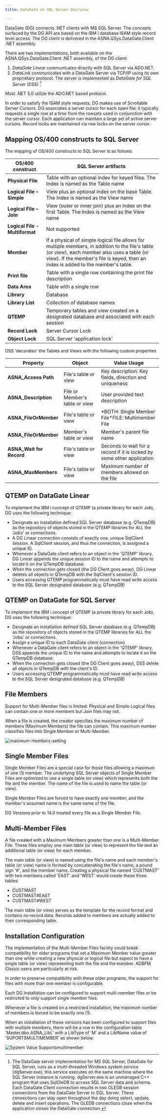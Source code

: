 ```yaml
---
title: DataGate on SQL Server Overview

---
```


DataGate (DG) connects .NET clients with MS SQL Server.  The concepts surfaced by the DG API are based on the IBM i database ISAM style record level access. The DG client is delivered in the ASNA.QSys.DataGate.Client .NET assembly. 

There are two implementations, both available on the ASNA.QSys.DataGate.Client .NET assembly, of the DG client:
1. _DataGate Linear_ communicates directly with SQL Server via ADO.NET. 
2. _DataLink_ communicates with a DataGate Server via TCP/IP using its own proprietary protocol. The server is implemented as _DataGate for SQL Server_ (DSS) [^1]

Most .NET 5.0 utilize the ADO.NET based protocol.

In order to satisfy the ISAM style requests, DG makes use of Scrollable Server Cursors. DG associates a server cursor for each open file; it typically requests a single row at a time from the rowsets used in conjunction with the server cursor.  Each application can maintain a large set of active server cursors.  Record locks are maintained via row locks on the server cursor.

## Mapping OS/400 constructs to SQL Server
The mapping of OS/400 constructs to SQL Server is as follows:

| **OS/400 construct** | **SQL Server artifacts** |
| --- | --- |
| **Physical File** | Table with an optional index for keyed files. The Index is named as the Table name |
| **Logical File – Simple** | View plus an optional index on the base Table. The Index is named as the View name |
| **Logical File – Join** | View (outer or inner join) plus an index on the first Table. The Index is named as the View name |
| **Logical File - Multiformat** | Not supported |
| **Member** | If a physical of simple logical file allows for multiple members, in addition to the file's table (or view), each member also uses a table (or view). If the member's file is keyed, then an index is added to the member's table. |
| **Print file** | Table with a single row containing the print file description |
| **Data Area** | Table with a single row |
| **Library** | Database |
| **Library List** | Collection of database names |
| **QTEMP** | Temporary tables and view created on a designated database and associated with each session |
| **Record Lock** | Server Cursor Lock |
| **Object Lock** | SQL Server 'application lock' |

DSS 'decorates' the Tables and Views with the following custom properties

| **Property** | **Object** | **Value Usage** |
| --- | --- | --- |
| **ASNA_Access Path** | File's table or view | Key description: Key fields, direction and uniqueness |
| **ASNA_Description** | File or Member's table or view | User provided text description |
| **ASNA_FileOrMember** | File's table or view | \*BOTH: Single Member File\*FILE: Multimember File |
| **ASNA_FileOrMember** | Member's table or view | Member's parent file name |
| **ASNA_Wait for Record** | File's table or view | Seconds to wait for a record if it is locked by some other application |
| **ASNA_MaxMembers** | File's table or view | Maximum number of members allowed on the file |

## QTEMP on DataGate Linear
To implement the IBM i concept of QTEMP (a private library for each Job), DG uses the following technique:
- Designate an installation defined SQL Server database (e.g. QTempDB) as the repository of objects stored in the QTEMP libraries for ALL the 'Jobs' or connections.
- A DG Linear connection consists of exactly one, unique SqlClient session.  A SqlClient session, and thus the connection, is assigned a unique ID.
- Whenever a DataGate client refers to an object in the 'QTEMP' library, DG Linear appends the unique session ID to the name and attempts to locate it on the QTempDB database.
- When the connection gets closed (the DG Client goes away), DG Linear deletes all objects in QTempDB with the SqlClient's session ID.
- Users accessing QTEMP programmatically must have read write access to the SQL Server designated database (e.g. QTempDB)

## QTEMP on DataGate for SQL Server

To implement the IBM i concept of QTEMP (a private library for each Job), DG uses the following technique:

- Designate an installation defined SQL Server database (e.g. QTempDB) as the repository of objects stored in the QTEMP libraries for ALL the 'Jobs' or connections.
- Assign a unique ID to each DataGate client (connection)
- Whenever a DataGate client refers to an object in the 'QTEMP' library, DSS appends the unique ID to the name and attempts to locate it on the QTempDB database.
- When the connection gets closed (the DG Client goes away), DSS delete all objects in QTempDB with the client's ID.
- Users accessing QTEMP programmatically must have read write access to the SQL Server designated database (e.g. QTempDB)

## File Members
Support for Multi-Member files is limited: Physical and Simple Logical files can contain one or more members but Join files may not.

When a file is created, the creator specifies the maximum number of members (Maximum Members) the file can contain. This maximum number classifies files into Single Member or Multi-Member.

![maximum-members-setting](images/maximum-members-setting.jpg)

## Single Member Files

Single Member Files are a special case for those files allowing a maximum of one (1) member. The underlying SQL Server objects of Single Member Files are optimized to use a single table (or view) which represents both the file and the member. The name of the file is used to name the table (or view).

Single Member Files are forced to have exactly one member, and the member's assumed name is the same name of the file.

DG Versions prior to 14.0 treated every file as a Single Member File.

## Multi-Member Files

A file created with a Maximum Members greater than one is a Multi-Member File. These files employ one main table (or view) to represent the file and an additional table (or view) for each member.

The main table (or view) is named using the file's name and each member's table (or view) name is formed by concatenating the file's name, a pound sign '#', and the member name. Creating a physical file named 'CUSTMAST' with two members called 'EAST' and 'WEST' would create these three tables:

- CUSTMAST
- CUSTMAST#EAST
- CUSTMAST#WEST

The main table (or view) serves as the template for the record format and contains no record data. Records added to members are actually added to their corresponding table.

## Installation Configuration

The implementation of the Multi-Member Files facility could break compatibility for older programs that set a Maximum Member value greater than one while creating a new physical or logical file but expect to have a single table (or view) representing both the file and the member. ADBFM Classic users are particularly at risk.

In order to preserve compatibility with these older programs, the support for files with more than one member is configurable.

Each DG Installation can be configured to support multi-member files or be restricted to only support single member files.

Whenever a file is created on a restricted installation, the maximum number of members is forced to be exactly one (1).

When an installation of these versions has been configured to support files with multiple members, there will be a row in the configuration table 'Master.dbo.ASNA\_LibL' with a LibType of 'M' and a LiblName value of 'SUPORTSMULTIMEMBER' as shown below:

![System Value Supportsmultimember](images/system-value-supportsmultimember.jpg)

[^1]: The DataGate server implementation for MS SQL Server, DataGate for SQL Server, runs as a multi-threaded Windows system service (dgServer.exe); this service executes on the same machine where the SQL Server instance is running.  dgServer.exe is an unmanaged C++ program that uses SqlOleDB to access SQL Server data and schema. Each DataGate Client connection results in two OLEDB session connections from the DataGate Server to SQL Server. These connections can stay open throughout the day doing select, update, delete and insert operations. The OLEDB connections close when the application closes the DataGate connection.
